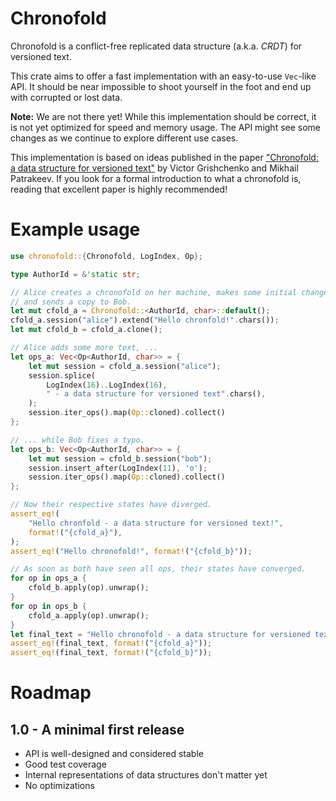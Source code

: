 # Chronofold

Chronofold is a conflict-free replicated data structure (a.k.a. *CRDT*) for
versioned text.

This crate aims to offer a fast implementation with an easy-to-use
`Vec`-like API. It should be near impossible to shoot yourself in the foot
and end up with corrupted or lost data.

**Note:** We are not there yet! While this implementation should be
correct, it is not yet optimized for speed and memory usage. The API might
see some changes as we continue to explore different use cases.

This implementation is based on ideas published in the paper ["Chronofold:
a data structure for versioned text"][paper] by Victor Grishchenko and
Mikhail Patrakeev. If you look for a formal introduction to what a
chronofold is, reading that excellent paper is highly recommended!

[paper]: https://arxiv.org/abs/2002.09511

# Example usage

```rust
use chronofold::{Chronofold, LogIndex, Op};

type AuthorId = &'static str;

// Alice creates a chronofold on her machine, makes some initial changes
// and sends a copy to Bob.
let mut cfold_a = Chronofold::<AuthorId, char>::default();
cfold_a.session("alice").extend("Hello chronfold!".chars());
let mut cfold_b = cfold_a.clone();

// Alice adds some more text, ...
let ops_a: Vec<Op<AuthorId, char>> = {
    let mut session = cfold_a.session("alice");
    session.splice(
        LogIndex(16)..LogIndex(16),
        " - a data structure for versioned text".chars(),
    );
    session.iter_ops().map(Op::cloned).collect()
};

// ... while Bob fixes a typo.
let ops_b: Vec<Op<AuthorId, char>> = {
    let mut session = cfold_b.session("bob");
    session.insert_after(LogIndex(11), 'o');
    session.iter_ops().map(Op::cloned).collect()
};

// Now their respective states have diverged.
assert_eq!(
    "Hello chronfold - a data structure for versioned text!",
    format!("{cfold_a}"),
);
assert_eq!("Hello chronofold!", format!("{cfold_b}"));

// As soon as both have seen all ops, their states have converged.
for op in ops_a {
    cfold_b.apply(op).unwrap();
}
for op in ops_b {
    cfold_a.apply(op).unwrap();
}
let final_text = "Hello chronofold - a data structure for versioned text!";
assert_eq!(final_text, format!("{cfold_a}"));
assert_eq!(final_text, format!("{cfold_b}"));
```

# Roadmap

## 1.0 - A minimal first release

- API is well-designed and considered stable
- Good test coverage
- Internal representations of data structures don't matter yet
- No optimizations

